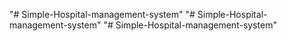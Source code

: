 "# Simple-Hospital-management-system" 
"# Simple-Hospital-management-system" 
"# Simple-Hospital-management-system" 

